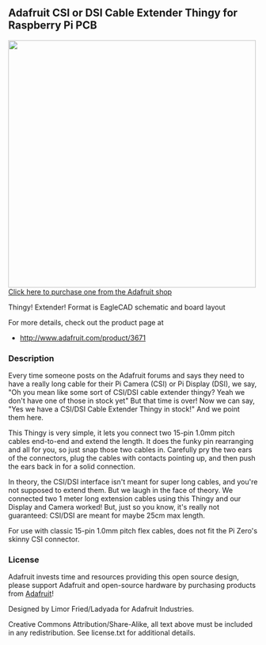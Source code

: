 ## Adafruit CSI or DSI Cable Extender Thingy for Raspberry Pi PCB

<a href="http://www.adafruit.com/products/3671"><img src="assets/image.jpg?raw=true" width="500px"><br/>
Click here to purchase one from the Adafruit shop</a>

Thingy! Extender! Format is EagleCAD schematic and board layout

For more details, check out the product page at
* http://www.adafruit.com/product/3671

### Description

Every time someone posts on the Adafruit forums and says they need to have a really long cable for their Pi Camera (CSI) or Pi Display (DSI), we say, "Oh you mean like some sort of CSI/DSI cable extender thingy? Yeah we don't have one of those in stock yet" But that time is over! Now we can say, "Yes we have a CSI/DSI Cable Extender Thingy in stock!" And we point them here.

This Thingy is very simple, it lets you connect two 15-pin 1.0mm pitch cables end-to-end and extend the length. It does the funky pin rearranging and all for you, so just snap those two cables in. Carefully pry the two ears of the connectors, plug the cables with contacts pointing up, and then push the ears back in for a solid connection.

In theory, the CSI/DSI interface isn't meant for super long cables, and you're not supposed to extend them. But we laugh in the face of theory. We connected two 1 meter long extension cables using this Thingy and our Display and Camera worked! But, just so you know, it's really not guaranteed: CSI/DSI are meant for maybe 25cm max length.

For use with classic 15-pin 1.0mm pitch flex cables, does not fit the Pi Zero's skinny CSI connector.

### License

Adafruit invests time and resources providing this open source design, please support Adafruit and open-source hardware by purchasing products from [Adafruit](https://www.adafruit.com)!

Designed by Limor Fried/Ladyada for Adafruit Industries.

Creative Commons Attribution/Share-Alike, all text above must be included in any redistribution. See license.txt for additional details.

